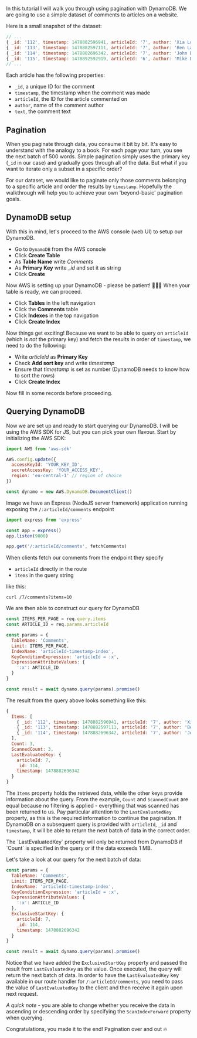In this tutorial I will walk you through using pagination with DynamoDB. We are going to use a simple dataset of comments to articles on a website.

Here is a small snapshot of the dataset:

```javascript
// ...
{ _id: '112', timestamp: 1478882596941, articleId: '7', author: 'Xia Long', text: '...' },
{ _id: '113', timestamp: 1478882597111, articleId: '7', author: 'Ben Langdon', text: '...' },
{ _id: '114', timestamp: 1478882696342, articleId: '7', author: 'John Doe', text: '...' },
{ _id: '115', timestamp: 1478892592919, articleId: '6', author: 'Mike Dott', text: '...' }
// ...
```

Each article has the following properties:

- `_id`, a unique ID for the comment
- `timestamp`, the timestamp when the comment was made
- `articleId`, the ID for the article commented on
- `author`, name of the comment author
- `text`, the comment text

## Pagination
When you paginate through data, you consume it bit by bit. It's easy to understand with the analogy to a book. For each page your turn, you see the next batch of 500 words. Simple pagination simply uses the primary key (`_id` in our case) and gradually goes through all of the data. But what if you want to iterate only a subset in a specific order?

For our dataset, we would like to paginate only those comments belonging to a specific article and order the results by `timestamp`. Hopefully the walkthrough will help you to achieve your own 'beyond-basic' pagination goals.

## DynamoDB setup
With this in mind, let's proceed to the AWS console (web UI) to setup our DynamoDB.

- Go to `DynamoDB` from the AWS console
- Click **Create Table**
- As **Table Name** write *Comments*
- As **Primary Key** write *_id* and set it as string
- Click **Create**

Now AWS is setting up your DynamoDB - please be patient! 🍉🌮🍇
When your table is ready, we can proceed.

- Click **Tables** in the left navigation
- Click the **Comments** table
- Click **Indexes** in the top navigation
- Click **Create Index**

Now things get exciting! Because we want to be able to query on `articleId` (which is *not* the primary key) and fetch the results in order of `timestamp`, we need to do the following:

- Write *articleId* as **Primary Key**
- Check **Add sort key** and write *timestamp*
- Ensure that *timestamp* is set as number (DynamoDB needs to know how to sort the rows)
- Click **Create Index**

Now fill in some records before proceeding.

## Querying DynamoDB
Now we are set up and ready to start querying our DynamoDB. I will be using the AWS SDK for JS, but you can pick your own flavour.
Start by initializing the AWS SDK:

```javascript
import AWS from 'aws-sdk'

AWS.config.update({
  accessKeyId: 'YOUR_KEY_ID',
  secretAccessKey: 'YOUR_ACCESS_KEY',
  region: 'eu-central-1' // region of choice
})

const dynamo = new AWS.DynamoDB.DocumentClient() 
```

Image we have an Express (NodeJS server framework) application running exposing the `/:articleId/comments` endpoint

```javascript
import express from 'express'

const app = express()
app.listen(9000)

app.get('/:articleId/comments', fetchComments)
```

When clients fetch our comments from the endpoint they specify

- `articleId` directly in the route
- `items` in the query string

like this:

```shell
curl /7/comments?items=10
```

We are then able to construct our query for DynamoDB 

```javascript
const ITEMS_PER_PAGE = req.query.items
const ARTICLE_ID = req.params.articleId

const params = {
  TableName: 'Comments',
  Limit: ITEMS_PER_PAGE,
  IndexName: 'articleId-timestamp-index',
  KeyConditionExpression: 'articleId = :x',
  ExpressionAttributeValues: {
    ':x': ARTICLE_ID
  }
}

const result = await dynamo.query(params).promise()
```

The result from the query above looks something like this:

```javascript
{ 
  Items: [
    { _id: '112', timestamp: 1478882596941, articleId: '7', author: 'Xia Long', text: '...' },
    { _id: '113', timestamp: 1478882597111, articleId: '7', author: 'Ben Langdon', text: '...' },
    { _id: '114', timestamp: 1478882696342, articleId: '7', author: 'John Doe', text: '...' } 
  ],
  Count: 3,
  ScannedCount: 3,
  LastEvaluatedKey: { 
    articleId: 7,
    _id: 114,
    timestamp: 1478882696342 
  } 
}
```

The `Items` property holds the retrieved data, while the other keys provide information about the query. From the example, `Count` and `ScannedCount` are equal because no filtering is applied - everything that was scanned has been returned to us.
Pay particular attention to the `LastEvaluatedKey` property, as this is the required information to continue the pagination. If DynamoDB on a subsequent query is provided with `articleId`, `_id` and `timestamp`, it will be able to return the next batch of data in the correct order.

<p class="article__notice">The `LastEvaluatedKey` property will only be returned from DynamoDB if `Count` is specified in the query or if the data exceeds 1 MB.</p>

Let's take a look at our query for the next batch of data:

```javascript
const params = {
  TableName: 'Comments',
  Limit: ITEMS_PER_PAGE,
  IndexName: 'articleId-timestamp-index',
  KeyConditionExpression: 'articleId = :x',
  ExpressionAttributeValues: {
    ':x': ARTICLE_ID
  },
  ExclusiveStartKey: { 
    articleId: 7,
    _id: 114,
    timestamp: 1478882696342 
  } 
}

const result = await dynamo.query(params).promise()
```

Notice that we have added the `ExclusiveStartKey` property and passed the result from `LastEvaluatedKey` as the value. Once executed, the query will return the next batch of data. In order to have the `LastEvaluatedKey` key available in our route handler for `/:articleId/comments`, you need to pass the value of `LastEvaluatedKey` to the client and then receive it again upon next request. 

*A quick note* - you are able to change whether you receive the data in ascending or descending order by specifying the `ScanIndexForward` property when querying.

Congratulations, you made it to the end! Pagination over and out 🔥
